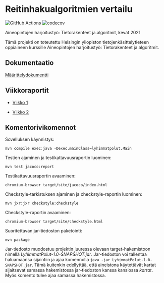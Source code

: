 # Reitinhakualgoritmien vertailu

![GitHub Actions](https://github.com/jenkarper/LyhimmatPolut/workflows/Java%20CI%20with%20Maven/badge.svg)
[![codecov](https://codecov.io/gh/jenkarper/LyhimmatPolut/branch/main/graph/badge.svg?token=ADCY2UMF1W)](https://codecov.io/gh/jenkarper/LyhimmatPolut)

Aineopintojen harjoitustyö: Tietorakenteet ja algoritmit, kevät 2021

Tämä projekti on toteutettu Helsingin yliopiston tietojenkäsittelytieteen oppiaineen kurssille Aineopintojen harjoitustyö: Tietorakenteet ja algoritmit.

## Dokumentaatio

[Määrittelydokumentti](https://github.com/jenkarper/LyhimmatPolut/blob/main/dokumentaatio/maarittelydokumentti.md)

## Viikkoraportit

- [Viikko 1](https://github.com/jenkarper/LyhimmatPolut/blob/main/dokumentaatio/viikkoraportit/viikko_1.md)

- [Viikko 2](https://github.com/jenkarper/LyhimmatPolut/blob/main/dokumentaatio/viikkoraportit/viikko_2.md)

## Komentorivikomennot

Sovelluksen käynnistys:

`mvn compile exec:java -Dexec.mainClass=lyhimmatpolut.Main`

Testien ajaminen ja testikattavuusraportin luominen:

`mvn test jacoco:report`

Testikattavuusraportin avaaminen:

`chromium-browser target/site/jacoco/index.html`

Checkstyle-tarkistuksen ajaminen ja checkstyle-raportin luominen:

`mvn jxr:jxr checkstyle:checkstyle`

Checkstyle-raportin avaaminen:

`chromium-browser target/site/checkstyle.html`

Suoritettavan jar-tiedoston paketointi:

`mvn package`

Jar-tiedosto muodostuu projektin juuressa olevaan target-hakemistoon nimellä _LyhimmatPolut-1.0-SNAPSHOT.jar_. Jar-tiedoston voi tallentaa haluamaansa sijaintiin ja ajaa komennolla `java -jar LyhimmatPolut-1.0-SNAPSHOT.jar`. Tämä kuitenkin edellyttää, että aineistona käytettävät kartat sijaitsevat samassa hakemistossa jar-tiedoston kanssa kansiossa _kartat_. Myös komento tulee ajaa samassa hakemistossa.
